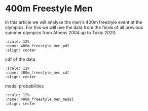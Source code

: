 # 400m Freestyle Men

In this article we will analyse the men's 400m freestyle event at the olympics. For this we will use the data from the finals of all previous summer olympics from Athens 2004 up to Tokio 2020. 

 ```{figure} ../_assets/swimming/freestyle-400m-men-distributionpdf.svg
:scale: 12%
:name: 400m_freestyle_men_pdf
:align: center
```

cdf of the data

 ```{figure} ../_assets/swimming/freestyle-400m-men-distributioncdf.svg
:scale: 12%
:name: 400m_freestyle_men_cdf
:align: center
```
medal probabilities

 ```{figure} ../_assets/swimming/freestyle-400m-men-medal.svg
:scale: 12%
:name: 400m_freestyle_men_medal
:align: center
```